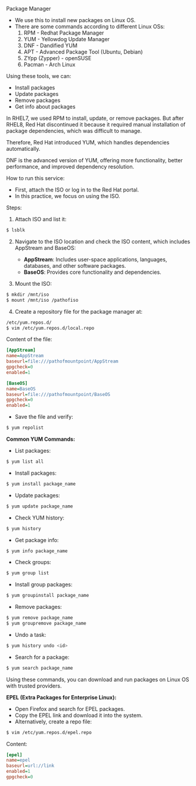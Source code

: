 
Package Manager

- We use this to install new packages on Linux OS.
- There are some commands according to different Linux OSs:
  1. RPM - Redhat Package Manager
  2. YUM - Yellowdog Update Manager
  3. DNF - Dandified YUM
  4. APT - Advanced Package Tool (Ubuntu, Debian)
  5. ZYpp (Zypper) - openSUSE
  6. Pacman - Arch Linux

Using these tools, we can:
- Install packages
- Update packages
- Remove packages
- Get info about packages

In RHEL7, we used RPM to install, update, or remove packages. But after RHEL8, Red Hat discontinued it because it required manual installation of package dependencies, which was difficult to manage.

Therefore, Red Hat introduced YUM, which handles dependencies automatically.

DNF is the advanced version of YUM, offering more functionality, better performance, and improved dependency resolution.

How to run this service:

- First, attach the ISO or log in to the Red Hat portal.
- In this practice, we focus on using the ISO.

Steps:
1. Attach ISO and list it:
```bash
$ lsblk
```

2. Navigate to the ISO location and check the ISO content, which includes AppStream and BaseOS:
   - **AppStream**: Includes user-space applications, languages, databases, and other software packages.
   - **BaseOS**: Provides core functionality and dependencies.

3. Mount the ISO:
```bash
$ mkdir /mnt/iso
$ mount /mnt/iso /pathofiso
```

4. Create a repository file for the package manager at:
```bash
/etc/yum.repos.d/
$ vim /etc/yum.repos.d/local.repo
```

Content of the file:
```ini
[AppStream]
name=AppStream
baseurl=file:///pathofmountpoint/AppStream
gpgcheck=0
enabled=1

[BaseOS]
name=BaseOS
baseurl=file:///pathofmountpoint/BaseOS
gpgcheck=0
enabled=1
```

- Save the file and verify:
```bash
$ yum repolist
```

**Common YUM Commands:**
- List packages:
```bash
$ yum list all
```

- Install packages:
```bash
$ yum install package_name
```

- Update packages:
```bash
$ yum update package_name
```

- Check YUM history:
```bash
$ yum history
```

- Get package info:
```bash
$ yum info package_name
```

- Check groups:
```bash
$ yum group list
```

- Install group packages:
```bash
$ yum groupinstall package_name
```

- Remove packages:
```bash
$ yum remove package_name
$ yum groupremove package_name
```

- Undo a task:
```bash
$ yum history undo <id>
```

- Search for a package:
```bash
$ yum search package_name
```

Using these commands, you can download and run packages on Linux OS with trusted providers.

**EPEL (Extra Packages for Enterprise Linux):**
- Open Firefox and search for EPEL packages.
- Copy the EPEL link and download it into the system.
- Alternatively, create a repo file:
```bash
$ vim /etc/yum.repos.d/epel.repo
```
Content:
```ini
[epel]
name=epel
baseurl=url://link
enabled=1
gpgcheck=0
```
